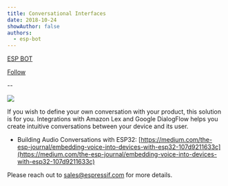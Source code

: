 ```yaml
---
title: Conversational Interfaces
date: 2018-10-24
showAuthor: false
authors: 
  - esp-bot
---
```

[ESP BOT](https://medium.com/@espbot?source=post_page-----ab299e4b32c9--------------------------------)

[Follow](https://medium.com/m/signin?actionUrl=https%3A%2F%2Fmedium.com%2F_%2Fsubscribe%2Fuser%2F71611a95e5c4&operation=register&redirect=https%3A%2F%2Fblog.espressif.com%2Fconversational-interfaces-ab299e4b32c9&user=ESP+BOT&userId=71611a95e5c4&source=post_page-71611a95e5c4----ab299e4b32c9---------------------post_header-----------)

--

![](https://miro.medium.com/v2/resize:fit:640/format:webp/1*AOU_NLvYUfZ2NZ0Ra__NlA.png)

If you wish to define your own conversation with your product, this solution is for you. Integrations with Amazon Lex and Google DialogFlow helps you create intuitive conversations between your device and its user.

- Building Audio Conversations with ESP32: [https://medium.com/the-esp-journal/embedding-voice-into-devices-with-esp32-107d9211633c](https://medium.com/the-esp-journal/embedding-voice-into-devices-with-esp32-107d9211633c)

Please reach out to sales@espressif.com for more details.
